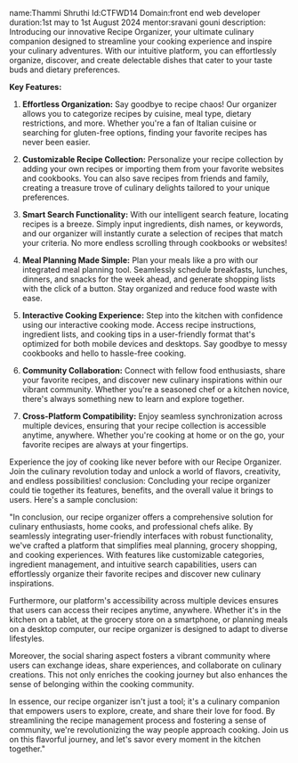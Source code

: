 name:Thammi Shruthi
Id:CTFWD14
Domain:front end web developer
duration:1st may to 1st August 2024
mentor:sravani gouni
description:
Introducing our innovative Recipe Organizer, your ultimate culinary companion designed to streamline your cooking experience and inspire your culinary adventures. With our intuitive platform, you can effortlessly organize, discover, and create delectable dishes that cater to your taste buds and dietary preferences.

**Key Features:**

1. **Effortless Organization:** Say goodbye to recipe chaos! Our organizer allows you to categorize recipes by cuisine, meal type, dietary restrictions, and more. Whether you're a fan of Italian cuisine or searching for gluten-free options, finding your favorite recipes has never been easier.

2. **Customizable Recipe Collection:** Personalize your recipe collection by adding your own recipes or importing them from your favorite websites and cookbooks. You can also save recipes from friends and family, creating a treasure trove of culinary delights tailored to your unique preferences.

3. **Smart Search Functionality:** With our intelligent search feature, locating recipes is a breeze. Simply input ingredients, dish names, or keywords, and our organizer will instantly curate a selection of recipes that match your criteria. No more endless scrolling through cookbooks or websites!

4. **Meal Planning Made Simple:** Plan your meals like a pro with our integrated meal planning tool. Seamlessly schedule breakfasts, lunches, dinners, and snacks for the week ahead, and generate shopping lists with the click of a button. Stay organized and reduce food waste with ease.

5. **Interactive Cooking Experience:** Step into the kitchen with confidence using our interactive cooking mode. Access recipe instructions, ingredient lists, and cooking tips in a user-friendly format that's optimized for both mobile devices and desktops. Say goodbye to messy cookbooks and hello to hassle-free cooking.

6. **Community Collaboration:** Connect with fellow food enthusiasts, share your favorite recipes, and discover new culinary inspirations within our vibrant community. Whether you're a seasoned chef or a kitchen novice, there's always something new to learn and explore together.

7. **Cross-Platform Compatibility:** Enjoy seamless synchronization across multiple devices, ensuring that your recipe collection is accessible anytime, anywhere. Whether you're cooking at home or on the go, your favorite recipes are always at your fingertips.

Experience the joy of cooking like never before with our Recipe Organizer. Join the culinary revolution today and unlock a world of flavors, creativity, and endless possibilities!
conclusion:
Concluding your recipe organizer could tie together its features, benefits, and the overall value it brings to users. Here's a sample conclusion:

"In conclusion, our recipe organizer offers a comprehensive solution for culinary enthusiasts, home cooks, and professional chefs alike. By seamlessly integrating user-friendly interfaces with robust functionality, we've crafted a platform that simplifies meal planning, grocery shopping, and cooking experiences. With features like customizable categories, ingredient management, and intuitive search capabilities, users can effortlessly organize their favorite recipes and discover new culinary inspirations.

Furthermore, our platform's accessibility across multiple devices ensures that users can access their recipes anytime, anywhere. Whether it's in the kitchen on a tablet, at the grocery store on a smartphone, or planning meals on a desktop computer, our recipe organizer is designed to adapt to diverse lifestyles.

Moreover, the social sharing aspect fosters a vibrant community where users can exchange ideas, share experiences, and collaborate on culinary creations. This not only enriches the cooking journey but also enhances the sense of belonging within the cooking community.

In essence, our recipe organizer isn't just a tool; it's a culinary companion that empowers users to explore, create, and share their love for food. By streamlining the recipe management process and fostering a sense of community, we're revolutionizing the way people approach cooking. Join us on this flavorful journey, and let's savor every moment in the kitchen together."
